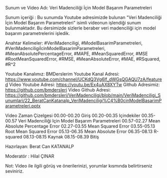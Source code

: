 Sunum ve Video Adı: Veri Madenciliği İçin Model Başarım Parametreleri

Sunum içeriği : Bu sunumda Youtube adresimizde bulunan "Veri Madenciliği İçin Model Başarım Parametreleri" isimli videonun işlendiği sunum bulunmaktadır. Bu dersimizde sizlerle beraber veri madenciliği için model başarım parametrelerini işledik. 

Anahtar Kelimeler: #VeriMadenciligi, #ModelBasarimParametreleri, #VeriMadenciligiİcinModelBasarimParametreleri,  #MeanAbsolutePercentageError, #MAPE, #MeanSquaredError, #MSE #RootMeanSquaredError, #RMSE, #MeanAbsoluteError, #MAE, 
#RSquared, #R^2

Youtube Kanalımız: BMDerslerim
Youtube Kanal Adresi: https://www.youtube.com/channel/UCKdQ3Vg6lf_dWGsQGAQU7zA/featured
Video Youtube Adresi: https://youtu.be/Ex4uAX8XYTw
Github Adresimiz: https://github.com/bmdersleri
Video Github Adresi: https://github.com/bmdersleri/VeriMadenciligi/blob/main/VeriMadenciligi_Sunumlari/22_BeratCanKatanalp_VeriMadenciligi%C4%B0cinModelBasarimParametreleri.pptx
​​​


Video Zaman Çizelgesi
00.00-00.20 Giriş
00.20-00.35 Içindekiler
00.35-00.57 Veri Madenciliği Için Model Başarım Parametreleri
00.57-02.27 Mean Absolute Percentage Error
02.27-03.55 Mean Squared Error
03.55-05.13 Root Mean Squared Error
05.13-06.35 Mean Absolute Error
06.35-08.13 R-squared
08.13-08.15 Kaynak
08.15-08.39 Bitiş






Hazırlayan: Berat Can KATANALP

Moderatör : Hilal ÇINAR


Not: Video ile ilgili görüş ve önerilerinizi, yorumlar kısmında belirtirseniz seviniriz.